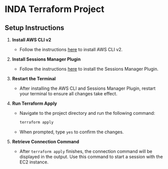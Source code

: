 # INDA Terraform Project

## Setup Instructions

1. **Install AWS CLI v2**
   - Follow the instructions [here](https://docs.aws.amazon.com/cli/latest/userguide/install-cliv2.html) to install AWS CLI v2.

2. **Install Sessions Manager Plugin**
   - Follow the instructions [here](https://docs.aws.amazon.com/systems-manager/latest/userguide/session-manager-working-with-install-plugin.html) to install the Sessions Manager Plugin.

3. **Restart the Terminal**
   - After installing the AWS CLI and Sessions Manager Plugin, restart your terminal to ensure all changes take effect.

4. **Run Terraform Apply**
   - Navigate to the project directory and run the following command:
     ```sh
     terraform apply
     ```
   - When prompted, type `yes` to confirm the changes.

5. **Retrieve Connection Command**
   - After `terraform apply` finishes, the connection command will be displayed in the output. Use this command to start a session with the EC2 instance.
